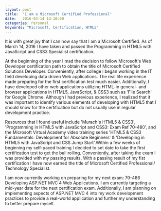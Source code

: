 ```yaml
---
layout: post
title:  "I am a Microsoft Certified Professional"
date:   2016-03-14 13:10:00
categories: Personal
keywords: "Microsoft, Certification, HTML5"
---
```


It is with great joy that I can now say that I am a Microsoft Certified. As of March 14, 2016 I have taken and passed the Programming in HTML5 with JavaScript and CSS3 Specialist certification. 

At the beginning of the year I mad the decision to follow Microsoft's Web Developer certification path to obtain the title of Microsoft Certified Solutions Developer. Conveniently, after college I began working in the IT field developing data driven Web applications. The real life experience made preparing for the first certification test much easier. Additionally, I have developed other web applications utilizing HTML-in general- and browser applications in HTML5, JavaScript, & CSS3 such as 'File Search' for Google Chrome. Although I had previous experience, I realized that it was important to identify various elements of developing with HTML5 that I should know for the certification but do not usually use in regular development practice.

Resources that I found useful include 'Murach's HTML5 & CSS3', 'Programming in HTML5 with JavaScript and CSS3: Exam Ref 70-480', and the Microsoft Virtual Academy video training series 'HTML5 & CSS3 Fundamentals: Development for Absolute Beginners' & 'Developing in HTML5 with JavaScript and CSS Jump Start'.Within a few weeks of beginning my self-paced training I decided to set date to take the first certification test to get the ball rolling. Conveniently, after taking the exam I was provided with my passing results. With a passing result of my fist certification I have now earned the title of Microsoft Certified Professional/ Technology Specialist. 

I am now currently working on preparing for my next exam: 70-486 Developing ASP.NET MVC 4 Web Applications. I am currently targeting a mid-year date for the next certification exam. Additionally, I am planning on implementing aspects of ASP.NET MVC 4 into my work development practices to provide a real-world application and further my understanding to better prepare myself. 
